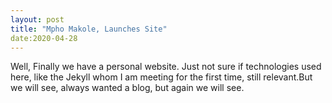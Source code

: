 ```yaml
---
layout: post
title: "Mpho Makole, Launches Site"
date:2020-04-28
---
```

Well, Finally we have a personal website. Just not sure if technologies used here, like the Jekyll whom I am meeting for the first time, 
still relevant.But we will see, always wanted a blog, but again we will see.
